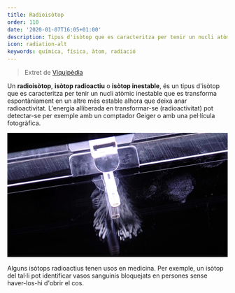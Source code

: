 ```yaml
---
title: Radioisòtop
order: 110
date: '2020-01-07T16:05+01:00'
description: Tipus d'isòtop que es caracteritza per tenir un nucli atòmic inestable
icon: radiation-alt
keywords: química, física, àtom, radiació
---
```


> Extret de [Viquipèdia](https://ca.wikipedia.org/wiki/Radiois%C3%B2top)

Un __radioisòtop__, __isòtop radioactiu__ o __isòtop inestable__, és un tipus d'isòtop que es caracteritza per tenir un nucli atòmic inestable que es transforma espontàniament en un altre més estable alhora que deixa anar radioactivitat. L'energia alliberada en transformar-se (radioactivitat) pot detectar-se per exemple amb un comptador Geiger o amb una pel·lícula fotogràfica.

![Artificial nuclide americium-241 emitting alpha particles](americium-241.jpg "Artificial nuclide americium-241 emitting alpha particles inserted into a cloud chamber for visualisation")

Alguns isòtops radioactius tenen usos en medicina. Per exemple, un isòtop del tal·li pot identificar vasos sanguinis bloquejats en persones sense haver-los-hi d'obrir el cos.

